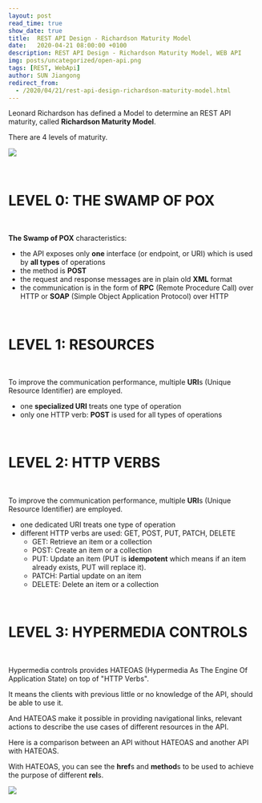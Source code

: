 ```yaml
---
layout: post
read_time: true
show_date: true
title:  REST API Design - Richardson Maturity Model
date:   2020-04-21 08:00:00 +0100
description: REST API Design - Richardson Maturity Model, WEB API
img: posts/uncategorized/open-api.png
tags: [REST, WebApi]
author: SUN Jiangong
redirect_from:
  - /2020/04/21/rest-api-design-richardson-maturity-model.html
---
```


Leonard Richardson has defined a Model to determine an REST API maturity, called **Richardson Maturity Model**.

There are 4 levels of maturity.

![](./../../../assets/img/posts/2020-04-21-RichardsonMaturityModel/richardson_maturity_model.png)

<br/>
<!--more-->

# LEVEL 0: THE SWAMP OF POX

<br/>

**The Swamp of POX** characteristics:

- the API exposes only **one** interface (or endpoint, or URI) which is used by **all types** of operations
- the method is **POST**
- the request and response messages are in plain old **XML** format
- the communication is in the form of **RPC** (Remote Procedure Call) over HTTP or **SOAP** (Simple Object Application Protocol) over HTTP

<br/>

# LEVEL 1: RESOURCES

<br/>

To improve the communication performance, multiple **URI**s (Unique Resource Identifier) are employed.

- one **specialized URI** treats one type of operation
- only one HTTP verb: **POST** is used for all types of operations

<br/>

# LEVEL 2: HTTP VERBS

<br/>

To improve the communication performance, multiple **URI**s (Unique Resource Identifier) are employed.

- one dedicated URI treats one type of operation
- different HTTP verbs are used: GET, POST, PUT, PATCH, DELETE
  * GET: Retrieve an item or a collection
  * POST: Create an item or a collection
  * PUT: Update an item (PUT is **idempotent** which means if an item already exists, PUT will replace it).
  * PATCH: Partial update on an item
  * DELETE: Delete an item or a collection

<br/>

# LEVEL 3: HYPERMEDIA CONTROLS

<br/>

Hypermedia controls provides HATEOAS (Hypermedia As The Engine Of Application State) on top of "HTTP Verbs".

It means the clients with previous little or no knowledge of the API, should be able to use it.

And HATEOAS make it possible in providing navigational links, relevant actions to describe the use cases of different resources in the API.

Here is a comparison between an API without HATEOAS and another API with HATEOAS.

With HATEOAS, you can see the **href**s and **method**s to be used to achieve the purpose of different **rel**s.

![](./../../../assets/img/posts/2020-04-21-RichardsonMaturityModel/rest_vs_hateoas_rest.png)

<br/>